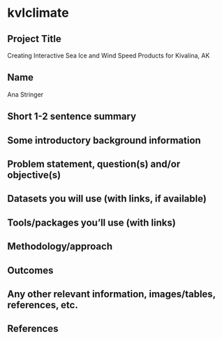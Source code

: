 # kvlclimate
## Project Title
Creating Interactive Sea Ice and Wind Speed Products for Kivalina, AK 
## Name
Ana Stringer
## Short 1-2 sentence summary

## Some introductory background information

## Problem statement, question(s) and/or objective(s)

## Datasets you will use (with links, if available)

## Tools/packages you’ll use (with links)

## Methodology/approach

## Outcomes

## Any other relevant information, images/tables, references, etc.

## References
